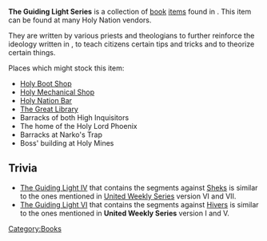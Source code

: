 **The Guiding Light Series** is a collection of
[book](Lore_Books.md "wikilink") [items](Items.md "wikilink") found in [](03%20-%20Projects%20&%20Wikis/Kenshi/Kenshi%20Wiki/Kenshi%20Wiki%20Template/The_Holy_Nation.md). This item can be found at many
Holy Nation vendors.

They are written by various priests and theologians to further reinforce
the ideology written in [](Scripture_of_Radiance_Series.md), to teach citizens
certain tips and tricks and to theorize certain things.

Places which might stock this item:

- [Holy Boot Shop](Holy_Boot_Shop.md "wikilink")
- [Holy Mechanical Shop](Holy_Mechanical_Shop.md "wikilink")
- [Holy Nation Bar](Holy_Nation_Bar.md "wikilink")
- [The Great Library](The_Great_Library.md "wikilink")
- Barracks of both High Inquisitors
- The home of the Holy Lord Phoenix
- Barracks at Narko's Trap
- Boss' building at Holy Mines

## Trivia

- [The Guiding Light IV](The_Guiding_Light_IV.md "wikilink") that contains
  the segments against [Sheks](Shek.md "wikilink") is similar to the ones
  mentioned in [United Weekly Series](United_Weekly_Series.md "wikilink")
  version VI and VII.
- [The Guiding Light VI](The_Guiding_Light_VI.md "wikilink") that contains
  the segments against [Hivers](Hive.md "wikilink") is similar to the ones
  mentioned in **United Weekly Series** version I and V.

[Category:Books](Category:Books "wikilink")